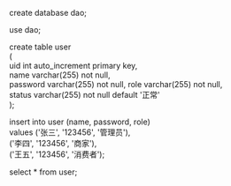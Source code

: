 create database dao;

use dao;

create table user  
(  
uid int auto_increment primary key,  
name varchar(255) not null,  
password varchar(255) not null,
role varchar(255) not null,  
status varchar(255) not null default '正常'  
);

insert into user (name, password, role)  
values ('张三', '123456', '管理员'),  
('李四', '123456', '商家'),  
('王五', '123456', '消费者');

select * from user;